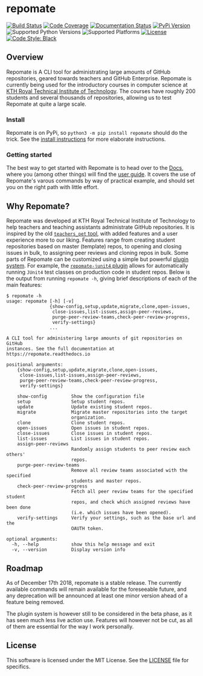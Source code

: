# repomate
[![Build Status](https://travis-ci.com/slarse/repomate.svg?token=1VKcbDz66bMbTdt1ebsN&branch=master)](https://travis-ci.com/slarse/repomate)
[![Code Coverage](https://codecov.io/gh/slarse/repomate/branch/master/graph/badge.svg)](https://codecov.io/gh/slarse/repomate)
[![Documentation Status](https://readthedocs.org/projects/repomate/badge/?version=latest)](http://repomate.readthedocs.io/en/latest/)
[![PyPi Version](https://badge.fury.io/py/repomate.svg)](https://badge.fury.io/py/repomate)
![Supported Python Versions](https://img.shields.io/badge/python-3.5%2C%203.6%2C%203.7-blue.svg)
![Supported Platforms](https://img.shields.io/badge/platforms-Linux%2C%20macOS-blue.svg)
[![License](https://img.shields.io/badge/license-MIT-blue.svg)](LICENSE)
[![Code Style: Black](https://img.shields.io/badge/code%20style-black-000000.svg)](https://github.com/ambv/black)

## Overview
Repomate is A CLI tool for administrating large amounts of GitHub
repositories, geared towards teachers and GitHub Enterprise. Repomate is
currently being used for the introductory courses in computer science at
[KTH Royal Technical Institute of Technology](https://www.kth.se/en/eecs). The
courses have roughly 200 students and several thousands of repositories,
allowing us to test Repomate at quite a large scale.

### Install
Repomate is on PyPi, so `python3 -m pip install repomate` should do the trick. See the
[install instructions](https://repomate.readthedocs.io/en/latest/install.html)
for more elaborate instructions.

### Getting started
The best way to get started with Repomate is to head over to the
[Docs](https://repomate.readthedocs.io/en/latest/), where you (among other
things) will find the
[user guide](https://repomate.readthedocs.io/en/latest/userguide.html).
It covers the use of Repomate's varous commands by way of practical example,
and should set you on the right path with little effort.

## Why Repomate?
Repomate was developed at KTH Royal Technical Institute of Technology to help
teachers and teaching assistants administrate GitHub repositories. It is
inspired by the old
[`teachers_pet` tool](https://github.com/education/teachers_pet), with added
features and a user experience more to our liking. Features range from creating
student repositories based on master (template) repos, to opening and closing
issues in bulk, to assigning peer reviews and cloning repos in bulk. Some parts
of Repomate can be customized using a simple but powerful [plugin
system](https://github.com/slarse/repomate-plug). For example, the
[`repomate-junit4` plugin](https://github.com/slarse/repomate-junit4) allows for
automatically running `JUnit4` test classes on production code in student repos.
Below is the output from running `repomate -h`, giving brief descriptions of
each of the main features:

```
$ repomate -h
usage: repomate [-h] [-v]
                {show-config,setup,update,migrate,clone,open-issues,
                 close-issues,list-issues,assign-peer-reviews,
                 purge-peer-review-teams,check-peer-review-progress,
                 verify-settings}
                ...

A CLI tool for administering large amounts of git repositories on GitHub
instances. See the full documentation at https://repomate.readthedocs.io

positional arguments:
    {show-config,setup,update,migrate,clone,open-issues,
     close-issues,list-issues,assign-peer-reviews,
     purge-peer-review-teams,check-peer-review-progress,
     verify-settings}

    show-config         Show the configuration file
    setup               Setup student repos.
    update              Update existing student repos.
    migrate             Migrate master repositories into the target
                        organization.
    clone               Clone student repos.
    open-issues         Open issues in student repos.
    close-issues        Close issues in student repos.
    list-issues         List issues in student repos.
    assign-peer-reviews
                        Randomly assign students to peer review each others'
                        repos.
    purge-peer-review-teams
                        Remove all review teams associated with the specified
                        students and master repos.
    check-peer-review-progress
                        Fetch all peer review teams for the specified student
                        repos, and check which assigned reviews have been done
                        (i.e. which issues have been opened).
    verify-settings     Verify your settings, such as the base url and the
                        OAUTH token.

optional arguments:
  -h, --help            show this help message and exit
  -v, --version         Display version info
```

## Roadmap
As of December 17th 2018, repomate is a stable release. The currently available
commands will remain available for the foreseeable future, and any deprecation
will be announced at least one minor version ahead of a feature being removed.

The plugin system is however still to be considered in the beta phase, as it
has seen much less live action use. Features will however not be cut, as all
of them are essential for the way I work personally.

## License
This software is licensed under the MIT License. See the [LICENSE](LICENSE)
file for specifics.
